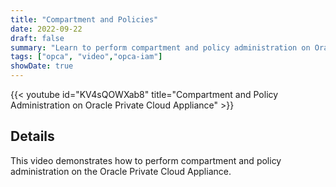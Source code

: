 ```yaml
---
title: "Compartment and Policies"
date: 2022-09-22
draft: false
summary: "Learn to perform compartment and policy administration on Oracle Private Cloud Applicance."
tags: ["opca", "video","opca-iam"]
showDate: true
---
```


{{< youtube id="KV4sQOWXab8" title="Compartment and Policy Administration on Oracle Private Cloud Appliance" >}}

## Details

This video demonstrates how to perform compartment and policy administration on the Oracle Private Cloud Appliance.

